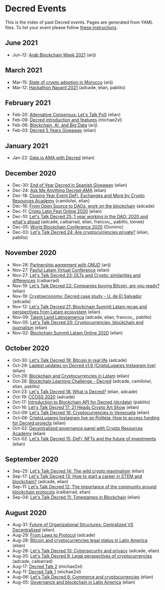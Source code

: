 # Decred Events

This is the index of past Decred events. Pages are generated from YAML files. To list your event please follow [these instructions](https://github.com/decredcommunity/events/blob/master/docs/submit-index.md).

## June 2021

- Jun-12: [Arab Blockchain Week 2021](20210612.1.md) (arij)

## March 2021

- Mar-15: [State of crypto adoption in Morocco](20210315.1.md) (arij)
- Mar-12: [Hackathon Nayarit 2021](20210312.1.md) (adcade, elian, pablito)

## February 2021

- Feb-20: [Alternative Consensus: Let's Talk PoS](20210220.1.md) (elian)
- Feb-09: [Decred introduction and features](20210209.1.md) (michae2xl)
- Feb-06: [Blockchain, AI, and Big Data](20210206.1.md) (arij)
- Feb-03: [Decred 5 Years Giveaway](20210203.1.md) (elian)

## January 2021

- Jan-22: [Gate.io AMA with Decred](20210122.1.md) (elian)

## December 2020

- Dec-30: [End of Year Decred in Spanish Giveaway](20201230.1.md) (elian)
- Dec-24: [Ask Me Anything Decred-AMA](20201224.1.md) (elian)
- Dec-18: [Closing Year Event DeFi, Exchanges and More by Crypto Resources Academy](20201218.1.md) (camilolwi, elian)
- Dec-16: [From Open Source to DAOs: work on the blockchain](20201216.1.md) (adcade)
- Dec-11: [Cripto Latin Fest Online 2020](20201211.1.md) (elian)
- Dec-10: [Let's Talk Decred 25: 1 year working in the DAO: 2020 and what's ahead](20201210.1.md) (adcade, caibarrad, elian, francov_, pablito, tomee)
- Dec-05: [World Blockchain Conference 2020](20201205.1.md) (Dominic)
- Dec-03: [Let's Talk Decred 24: Are cryptocurrencies private?](20201203.1.md) (elian, pablito)

## November 2020

- Nov-28: [Partnership agreement with OMJD](20201128.1.md) (arij)
- Nov-27: [Paxful Latam Virtual Conference](20201127.2.md) (elian)
- Nov-27: [Let's Talk Decred 23: DLTs and Crypto: similarities and differences](20201127.1.md) (caibarrad)
- Nov-19: [Let's Talk Decred 22: Companies buying Bitcoin, are you ready?](20201119.2.md) (elian)
- Nov-19: [Cryptoeconomy: Decred case study - U. de El Salvador](20201119.1.md) (adcade)
- Nov-12: [Let's Talk Decred 21: Blockchain Summit Latam recap and perspectives from Latam ecosystem](20201112.1.md) (elian)
- Nov-09: [Talent Land Latinoamerica](20201109.1.md) (adcade, elian, francov_, pablito)
- Nov-05: [Let's Talk Decred 20: Cryptocurrencies, blockchain and journalism](20201105.1.md) (elian)
- Nov-02: [Blockchain Summit Latam Online 2020](20201102.1.md) (elian)

## October 2020

- Oct-30: [Let's Talk Decred 19: Bitcoin in real life](20201030.1.md) (adcade)
- Oct-29: [Lastest updates on Decred v1.6 (CriptoLugares Instagram live)](20201029.2.md) (elian)
- Oct-29: [Blockchain and Cryptocurrencies in Latam](20201029.1.md) (elian)
- Oct-26: [Blockchain Learning Challenge - Decred](20201026.1.md) (adcade, camilolwi, elian, pablito)
- Oct-23: [Let's Talk Decred 18: What is Decred?](20201023.1.md) (elian, adcade)
- Oct-19: [CCOSS 2020](20201019.1.md) (adcade)
- Oct-17: [Introduction to Blockchain API for Decred (dcrdata)](20201017.1.md) (pablito)
- Oct-16: [Let's Talk Decred 17: 21 Heads Crypto Art Show](20201016.1.md) (elian)
- Oct-09: [Let's Talk Decred 16: Cryptocurrencies in Venezuela](20201009.1.md) (elian)
- Oct-08: [CriptoLugares Instagram live on Politeia: How to access funding for Decred projects](20201008.1.md) (elian)
- Oct-02: [Decentralized governance panel with Crypto Resources Academy](20201002.2.md) (elian)
- Oct-02: [Let's Talk Decred 15: DeFi, NFTs and the future of investments](20201002.1.md) (elian)

## September 2020

- Sep-25: [Let's Talk Decred 14: The wild crypto maximalism](20200925.1.md) (elian)
- Sep-17: [Let's Talk Decred 13: How to start a career in STEM and blockchain?](20200917.1.md) (adcade, elian)
- Sep-11: [Let's Talk Decred 12: The importance of the community around blockchain protocols](20200911.1.md) (caibarrad, elian)
- Sep-04: [Let's Talk Decred 11: Timestamps in Blockchain](20200904.1.md) (elian)

## August 2020

- Aug-31: [Future of Organizational Structures: Centralized VS Decentralized](20200831.1.md) (elian)
- Aug-29: [From Laws to Protocol](20200829.1.md) (adcade)
- Aug-28: [Bitcoin and cryptocurrencies legal status in Latin America](20200828.2.md) (elian)
- Aug-28: [Let's Talk Decred 10: Cybersecurity and privacy](20200828.1.md) (adcade, elian)
- Aug-20: [Let's Talk Decred 9: Legal perspectives of cryptocurrencies](20200820.1.md) (adcade, caibarrad)
- Aug-17: [Decred Talk 2](20200817.1.md) (michae2xl)
- Aug-11: [Decred Talk 1](20200811.1.md) (michae2xl)
- Aug-06: [Let's Talk Decred 8: Commerce and cryptocurrencies](20200806.1.md) (elian)
- Aug-05: [Governance and blockchain in Latin America](20200805.1.md) (elian)
